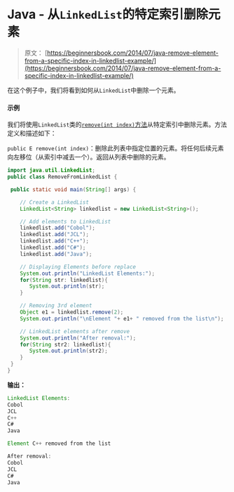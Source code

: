 # Java - 从`LinkedList`的特定索引删除元素

> 原文： [https://beginnersbook.com/2014/07/java-remove-element-from-a-specific-index-in-linkedlist-example/](https://beginnersbook.com/2014/07/java-remove-element-from-a-specific-index-in-linkedlist-example/)

在这个例子中，我们将看到如何从`LinkedList`中删除一个元素。

#### 示例

我们将使用`LinkedList`类的[`remove(int index)`方法](https://docs.oracle.com/javase/7/docs/api/java/util/LinkedList.html#remove(int))从特定索引中删除元素。方法定义和描述如下：

`public E remove(int index)`：删除此列表中指定位置的元素。将任何后续元素向左移位（从索引中减去一个）。返回从列表中删除的元素。

```java
import java.util.LinkedList;
public class RemoveFromLinkedList {

 public static void main(String[] args) {

    // Create a LinkedList
    LinkedList<String> linkedlist = new LinkedList<String>();

    // Add elements to LinkedList
    linkedlist.add("Cobol");
    linkedlist.add("JCL");
    linkedlist.add("C++");
    linkedlist.add("C#");
    linkedlist.add("Java");

    // Displaying Elements before replace
    System.out.println("LinkedList Elements:");
    for(String str: linkedlist){
       System.out.println(str);
    }

    // Removing 3rd element
    Object e1 = linkedlist.remove(2);
    System.out.println("\nElement "+ e1+ " removed from the list\n");

    // LinkedList elements after remove
    System.out.println("After removal:");
    for(String str2: linkedlist){
       System.out.println(str2);
    }
 }
}
```

**输出：**

```java
LinkedList Elements:
Cobol
JCL
C++
C#
Java

Element C++ removed from the list

After removal:
Cobol
JCL
C#
Java
```